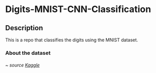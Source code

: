 # Digits-MNIST-CNN-Classification

## Description
This is a repo that classifies the digits using the MNIST dataset.
### About the dataset 
###### ~ source [Kaggle](https://www.kaggle.com/datasets/hojjatk/mnist-dataset)

